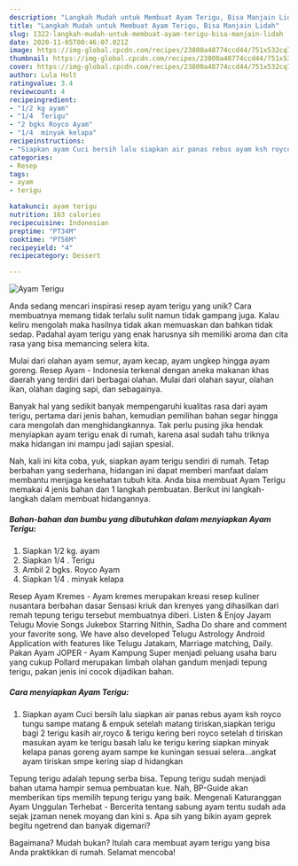 ```yaml
---
description: "Langkah Mudah untuk Membuat Ayam Terigu, Bisa Manjain Lidah"
title: "Langkah Mudah untuk Membuat Ayam Terigu, Bisa Manjain Lidah"
slug: 1322-langkah-mudah-untuk-membuat-ayam-terigu-bisa-manjain-lidah
date: 2020-11-05T00:46:07.021Z
image: https://img-global.cpcdn.com/recipes/23800a48774ccd44/751x532cq70/ayam-terigu-foto-resep-utama.jpg
thumbnail: https://img-global.cpcdn.com/recipes/23800a48774ccd44/751x532cq70/ayam-terigu-foto-resep-utama.jpg
cover: https://img-global.cpcdn.com/recipes/23800a48774ccd44/751x532cq70/ayam-terigu-foto-resep-utama.jpg
author: Lula Holt
ratingvalue: 3.4
reviewcount: 4
recipeingredient:
- "1/2 kg ayam"
- "1/4  Terigu"
- "2 bgks Royco Ayam"
- "1/4  minyak kelapa"
recipeinstructions:
- "Siapkan ayam Cuci bersih lalu siapkan air panas rebus ayam ksh royco tungu sampe matang &amp; empuk setelah matang tiriskan,siapkan terigu bagi 2 terigu kasih air,royco &amp; terigu kering beri royco setelah d tiriskan masukan ayam ke terigu basah lalu ke terigu kering siapkan minyak kelapa panas goreng ayam sampe ke kuningan sesuai selera...angkat ayam tiriskan smpe kering siap d hidangkan"
categories:
- Resep
tags:
- ayam
- terigu

katakunci: ayam terigu 
nutrition: 163 calories
recipecuisine: Indonesian
preptime: "PT34M"
cooktime: "PT56M"
recipeyield: "4"
recipecategory: Dessert

---
```



![Ayam Terigu](https://img-global.cpcdn.com/recipes/23800a48774ccd44/751x532cq70/ayam-terigu-foto-resep-utama.jpg)

Anda sedang mencari inspirasi resep ayam terigu yang unik? Cara membuatnya memang tidak terlalu sulit namun tidak gampang juga. Kalau keliru mengolah maka hasilnya tidak akan memuaskan dan bahkan tidak sedap. Padahal ayam terigu yang enak harusnya sih memiliki aroma dan cita rasa yang bisa memancing selera kita.

Mulai dari olahan ayam semur, ayam kecap, ayam ungkep hingga ayam goreng. Resep Ayam - Indonesia terkenal dengan aneka makanan khas daerah yang terdiri dari berbagai olahan. Mulai dari olahan sayur, olahan ikan, olahan daging sapi, dan sebagainya.

Banyak hal yang sedikit banyak mempengaruhi kualitas rasa dari ayam terigu, pertama dari jenis bahan, kemudian pemilihan bahan segar hingga cara mengolah dan menghidangkannya. Tak perlu pusing jika hendak menyiapkan ayam terigu enak di rumah, karena asal sudah tahu triknya maka hidangan ini mampu jadi sajian spesial.


Nah, kali ini kita coba, yuk, siapkan ayam terigu sendiri di rumah. Tetap berbahan yang sederhana, hidangan ini dapat memberi manfaat dalam membantu menjaga kesehatan tubuh kita. Anda bisa membuat Ayam Terigu memakai 4 jenis bahan dan 1 langkah pembuatan. Berikut ini langkah-langkah dalam membuat hidangannya.

<!--inarticleads1-->

##### Bahan-bahan dan bumbu yang dibutuhkan dalam menyiapkan Ayam Terigu:

1. Siapkan 1/2 kg. ayam
1. Siapkan 1/4 . Terigu
1. Ambil 2 bgks. Royco Ayam
1. Siapkan 1/4 . minyak kelapa


Resep Ayam Kremes - Ayam kremes merupakan kreasi resep kuliner nusantara berbahan dasar Sensasi kriuk dan krenyes yang dihasilkan dari remah tepung terigu tersebut membuatnya diberi. Listen &amp; Enjoy Jayam Telugu Movie Songs Jukebox Starring Nithin, Sadha Do share and comment your favorite song. We have also developed Telugu Astrology Android Application with features like Telugu Jatakam, Marriage matching, Daily. Pakan Ayam JOPER - Ayam Kampung Super menjadi peluang usaha baru yang cukup Pollard merupakan limbah olahan gandum menjadi tepung terigu, pakan jenis ini cocok dijadikan bahan. 

<!--inarticleads2-->

##### Cara menyiapkan Ayam Terigu:

1. Siapkan ayam Cuci bersih lalu siapkan air panas rebus ayam ksh royco tungu sampe matang &amp; empuk setelah matang tiriskan,siapkan terigu bagi 2 terigu kasih air,royco &amp; terigu kering beri royco setelah d tiriskan masukan ayam ke terigu basah lalu ke terigu kering siapkan minyak kelapa panas goreng ayam sampe ke kuningan sesuai selera...angkat ayam tiriskan smpe kering siap d hidangkan


Tepung terigu adalah tepung serba bisa. Tepung terigu sudah menjadi bahan utama hampir semua pembuatan kue. Nah, BP-Guide akan memberikan tips memilih tepung terigu yang baik. Mengenali Katuranggan Ayam Unggulan Terhebat - Bercerita tentang sabung ayam tentu sudah ada sejak jzaman nenek moyang dan kini s. Apa sih yang bikin ayam geprek begitu ngetrend dan banyak digemari? 

Bagaimana? Mudah bukan? Itulah cara membuat ayam terigu yang bisa Anda praktikkan di rumah. Selamat mencoba!
